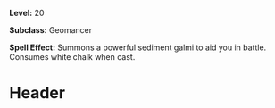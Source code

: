 <!-- TITLE: Spell: Sediment Galmi -->
<!-- SUBTITLE:  -->

**Level:** 20

**Subclass:** Geomancer

**Spell Effect:** Summons a powerful sediment galmi to aid you in battle. Consumes white chalk when cast.

# Header